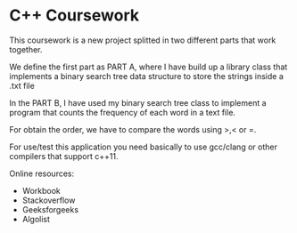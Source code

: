 
# C++ Coursework

This coursework is a new project splitted in two different parts that work together.

We define the first part as PART A, where I have build up a library class that implements a binary search tree
data structure to store the strings inside a .txt file

In the PART B, I have used my binary search tree class to implement a program that counts the frequency of each word in a text file.


For obtain the order, we have to compare the words
using >,< or =. 

For use/test this application you need basically to use gcc/clang or other 
compilers that support c++11.

Online resources: 
* Workbook 
* Stackoverflow
* Geeksforgeeks
* Algolist


